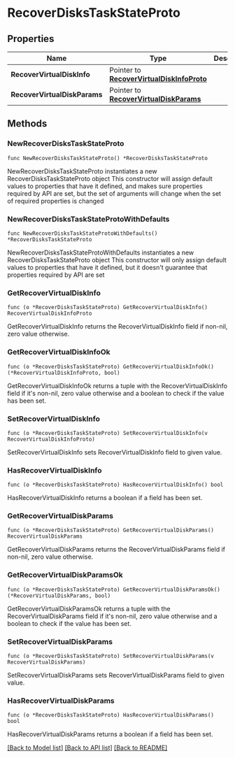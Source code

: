 # RecoverDisksTaskStateProto

## Properties

Name | Type | Description | Notes
------------ | ------------- | ------------- | -------------
**RecoverVirtualDiskInfo** | Pointer to [**RecoverVirtualDiskInfoProto**](RecoverVirtualDiskInfoProto.md) |  | [optional] 
**RecoverVirtualDiskParams** | Pointer to [**RecoverVirtualDiskParams**](RecoverVirtualDiskParams.md) |  | [optional] 

## Methods

### NewRecoverDisksTaskStateProto

`func NewRecoverDisksTaskStateProto() *RecoverDisksTaskStateProto`

NewRecoverDisksTaskStateProto instantiates a new RecoverDisksTaskStateProto object
This constructor will assign default values to properties that have it defined,
and makes sure properties required by API are set, but the set of arguments
will change when the set of required properties is changed

### NewRecoverDisksTaskStateProtoWithDefaults

`func NewRecoverDisksTaskStateProtoWithDefaults() *RecoverDisksTaskStateProto`

NewRecoverDisksTaskStateProtoWithDefaults instantiates a new RecoverDisksTaskStateProto object
This constructor will only assign default values to properties that have it defined,
but it doesn't guarantee that properties required by API are set

### GetRecoverVirtualDiskInfo

`func (o *RecoverDisksTaskStateProto) GetRecoverVirtualDiskInfo() RecoverVirtualDiskInfoProto`

GetRecoverVirtualDiskInfo returns the RecoverVirtualDiskInfo field if non-nil, zero value otherwise.

### GetRecoverVirtualDiskInfoOk

`func (o *RecoverDisksTaskStateProto) GetRecoverVirtualDiskInfoOk() (*RecoverVirtualDiskInfoProto, bool)`

GetRecoverVirtualDiskInfoOk returns a tuple with the RecoverVirtualDiskInfo field if it's non-nil, zero value otherwise
and a boolean to check if the value has been set.

### SetRecoverVirtualDiskInfo

`func (o *RecoverDisksTaskStateProto) SetRecoverVirtualDiskInfo(v RecoverVirtualDiskInfoProto)`

SetRecoverVirtualDiskInfo sets RecoverVirtualDiskInfo field to given value.

### HasRecoverVirtualDiskInfo

`func (o *RecoverDisksTaskStateProto) HasRecoverVirtualDiskInfo() bool`

HasRecoverVirtualDiskInfo returns a boolean if a field has been set.

### GetRecoverVirtualDiskParams

`func (o *RecoverDisksTaskStateProto) GetRecoverVirtualDiskParams() RecoverVirtualDiskParams`

GetRecoverVirtualDiskParams returns the RecoverVirtualDiskParams field if non-nil, zero value otherwise.

### GetRecoverVirtualDiskParamsOk

`func (o *RecoverDisksTaskStateProto) GetRecoverVirtualDiskParamsOk() (*RecoverVirtualDiskParams, bool)`

GetRecoverVirtualDiskParamsOk returns a tuple with the RecoverVirtualDiskParams field if it's non-nil, zero value otherwise
and a boolean to check if the value has been set.

### SetRecoverVirtualDiskParams

`func (o *RecoverDisksTaskStateProto) SetRecoverVirtualDiskParams(v RecoverVirtualDiskParams)`

SetRecoverVirtualDiskParams sets RecoverVirtualDiskParams field to given value.

### HasRecoverVirtualDiskParams

`func (o *RecoverDisksTaskStateProto) HasRecoverVirtualDiskParams() bool`

HasRecoverVirtualDiskParams returns a boolean if a field has been set.


[[Back to Model list]](../README.md#documentation-for-models) [[Back to API list]](../README.md#documentation-for-api-endpoints) [[Back to README]](../README.md)


